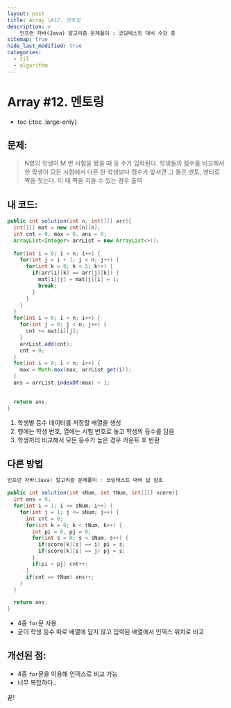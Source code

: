 ```yaml
---
layout: post
title: Array \#12. 멘토링
description: >
    인프런 자바(Java) 알고리즘 문제풀이 : 코딩테스트 대비 수강 중
sitemap: true
hide_last_modified: true
categories:
  - til
  - algorithm
---
```


# Array \#12. 멘토링

* toc
{:toc .large-only}

## 문제: 

> N명의 학생이 M 번 시험을 봤을 떄 등 수가 입력된다. 학생들의 점수를 비교해서 한 학생이 모든 시험에서 다른 한 학생보다 점수가 앞서면 그 둘은 멘토, 멘티로 짝을 짓는다. 이 때 짝을 지을 수 있는 경우 출력 


## 내 코드:

```java
public int solution(int n, int[][] arr){
  int[][] mat = new int[n][n];
  int cnt = 0, max = 0, ans = 0;
  ArrayList<Integer> arrList = new ArrayList<>();
  
  for(int i = 0; i < n; i++) {
    for(int j = i + 1; j < n; j++) {
      for(int k = 0; k < 5; k++) {
        if(arr[i][k] == arr[j][k]) {
          mat[i][j] = mat[j][i] = 1;
          break;
        }
      }
    }
  }
  for(int i = 0; i < n; i++) {
    for(int j = 0; j < n; j++) {
      cnt += mat[i][j];
    }
    arrList.add(cnt);
    cnt = 0;
  }
  for(int i = 0; i < n; i++) {
    max = Math.max(max, arrList.get(i));
  }
  ans = arrList.indexOf(max) + 1;
  

  return ans;
}
```

1. 학생별 등수 데이터를 저장할 배열을 생성
2. 행에는 학생 번호, 열에는 시험 번호로 놓고 학생의 등수를 담음
3. 학생끼리 비교해서 모든 등수가 높은 경우 카운트 후 반환

## 다른 방법 

```java
인프런 자바(Java) 알고리즘 문제풀이 : 코딩테스트 대비 답 참조

public int solution(int sNum, int tNum, int[][] score){
  int ans = 0;
  for(int i = 1; i <= sNum; i++) {
    for(int j = 1; j <= sNum; j++) {
      int cnt = 0;
      for(int k = 0; k < tNum; k++) {
        int pi = 0, pj = 0;
        for(int s = 0; s < sNum; s++) {
          if(score[k][s] == i) pi = s;
          if(score[k][s] == j) pj = s;
        }
        if(pi < pj) cnt++;
      }
      if(cnt == tNum) ans++;
    }
  }

  return ans;
}
```
- 4중 `for`문 사용
- 굳이 학생 등수 따로 배열에 담지 않고 입력된 배열에서 인덱스 위치로 비교



## 개선된 점:
- 4중 `for`문을 이용해 인덱스로 비교 가능
- 너무 복잡하다.. 

끝!